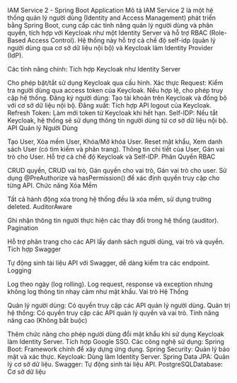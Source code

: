 IAM Service 2 - Spring Boot Application
Mô tả
IAM Service 2 là một hệ thống quản lý người dùng (Identity and Access Management) phát triển bằng Spring Boot, cung cấp các tính năng quản lý người dùng và phân quyền, tích hợp với Keycloak như một Identity Server và hỗ trợ RBAC (Role-Based Access Control). Hệ thống này hỗ trợ cả chế độ self-idp (quản lý người dùng qua cơ sở dữ liệu nội bộ) và Keycloak làm Identity Provider (IdP).

Các tính năng chính:
Tích hợp Keycloak như Identity Server

Cho phép bật/tắt sử dụng Keycloak qua cấu hình.
Xác thực Request: Kiểm tra người dùng qua access token của Keycloak. Nếu hợp lệ, cho phép truy cập hệ thống.
Đăng ký người dùng: Tạo tài khoản trên Keycloak và đồng bộ với cơ sở dữ liệu nội bộ.
Đăng xuất: Tích hợp API logout của Keycloak.
Refresh Token: Làm mới token từ Keycloak khi hết hạn.
Self-IDP: Nếu tắt Keycloak, hệ thống sẽ sử dụng thông tin người dùng từ cơ sở dữ liệu nội bộ.
API Quản lý Người Dùng

Tạo User, Xóa mềm User, Khóa/Mở khóa User.
Reset mật khẩu, Xem danh sách User (có tìm kiếm và phân trang).
Thông tin chi tiết của User, Gán vai trò cho User.
Hỗ trợ cả chế độ Keycloak và Self-IDP.
Phân Quyền RBAC

CRUD quyền, CRUD vai trò, Gán quyền cho vai trò, Gán vai trò cho user.
Sử dụng @PreAuthorize và hasPermission() để xác định quyền truy cập cho từng API.
Chức năng Xóa Mềm

Tất cả hành động xóa trong hệ thống đều là xóa mềm, sử dụng trường deleted.
AuditorAware

Ghi nhận thông tin người thực hiện các thay đổi trong hệ thống (auditor).
Pagination

Hỗ trợ phân trang cho các API lấy danh sách người dùng, vai trò và quyền.
Tích hợp Swagger

Tự động sinh tài liệu API với Swagger, dễ dàng kiểm tra các endpoint.
Logging

Log theo ngày (log rolling).
Log request, response và exception nhưng không log thông tin nhạy cảm như mật khẩu.
Vai trò Hệ Thống

Quản lý người dùng: Có quyền truy cập các API quản lý người dùng.
Quản trị hệ thống: Có quyền truy cập các API quản lý quyền và vai trò.
Tính năng nâng cao (Không bắt buộc)

Thêm chức năng cho phép người dùng đổi mật khẩu khi sử dụng Keycloak làm Identity Server.
Tích hợp Google SSO.
Các công nghệ sử dụng:
Spring Boot: Framework chính để xây dựng ứng dụng.
Spring Security: Quản lý bảo mật và xác thực.
Keycloak: Dùng làm Identity Server.
Spring Data JPA: Quản lý cơ sở dữ liệu.
Swagger: Tự động sinh tài liệu API.
PostgreSQLDatabase: Cơ sở dữ liệu 
